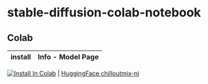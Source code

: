 # stable-diffusion-colab-notebook


## Colab

| install | Info - Model Page |
| --- | --- |

[![Install In Colab](https://colab.research.google.com/assets/colab-badge.svg)](https://colab.research.google.com/github/victorhuangsh/ai-painting/blob/main/stable-diffusion-colab-notebook/chilloutmix/chillout_mix_webui_colab.ipynb) | [HuggingFace chilloutmix-ni](https://huggingface.co/swl-models/chilloutmix-ni/blob/main/chilloutmix-Ni.safetensors)